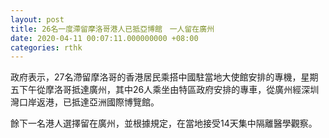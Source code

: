 ```yaml
---
layout: post
title: 26名一度滯留摩洛哥港人已抵亞博館　一人留在廣州
date: 2020-04-11 00:07:11.000000000 +08:00
categories: rthk
---
```


政府表示，27名滯留摩洛哥的香港居民乘搭中國駐當地大使館安排的專機，星期五下午從摩洛哥抵達廣州，其中26人乘坐由特區政府安排的專車，從廣州經深圳灣口岸返港，已抵達亞洲國際博覽館。

餘下一名港人選擇留在廣州，並根據規定，在當地接受14天集中隔離醫學觀察。
